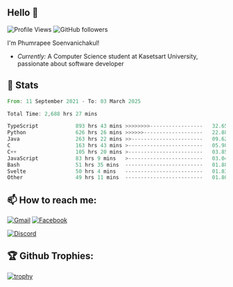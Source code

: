 
<h2>Hello 👋</h2> 

![Profile Views](https://komarev.com/ghpvc/?username=Homiez09&label=Profile%20views&color=0e75b6&style=flat)
![GitHub followers](https://img.shields.io/github/followers/HomieZ09.svg?style=social&label=Follow)


I'm Phumrapee Soenvanichakul!

- <i>Currently:</i> A Computer Science student at Kasetsart University, passionate about software developer

<h2>👀 Stats</h2>

<!--START_SECTION:waka-->

```rust
From: 11 September 2021 - To: 03 March 2025

Total Time: 2,688 hrs 27 mins

TypeScript            893 hrs 43 mins >>>>>>>>-----------------   32.65 %
Python                626 hrs 26 mins >>>>>>-------------------   22.88 %
Java                  263 hrs 22 mins >>-----------------------   09.62 %
C                     163 hrs 43 mins >------------------------   05.98 %
C++                   105 hrs 20 mins >------------------------   03.85 %
JavaScript            83 hrs 9 mins   >------------------------   03.04 %
Bash                  51 hrs 35 mins  -------------------------   01.88 %
Svelte                50 hrs 4 mins   -------------------------   01.83 %
Other                 49 hrs 11 mins  -------------------------   01.80 %
```

<!--END_SECTION:waka-->

<h2>📫 How to reach me:</h2>

<a href="mailto:phumrapeesoen1@gmail.com">![Gmail](https://img.shields.io/badge/Gmail-D14836?style=for-the-badge&logo=gmail&logoColor=white)</a> 
<a href="https://web.facebook.com/phumrapee.soenvanichakul.3/">![Facebook](https://img.shields.io/badge/Facebook-4267B2?style=for-the-badge&logo=facebook&logoColor=white)</a>

<a href="https://discord.gg/EWnAEUtFVm">![Discord](https://discord.c99.nl/widget/theme-1/297740667784921089.png)</a> 

<h2>🏆 Github Trophies:</h2>

[![trophy](https://github-profile-trophy.vercel.app/?username=Homiez09&theme=discord&row=1)](https://github.com/ryo-ma/github-profile-trophy)
